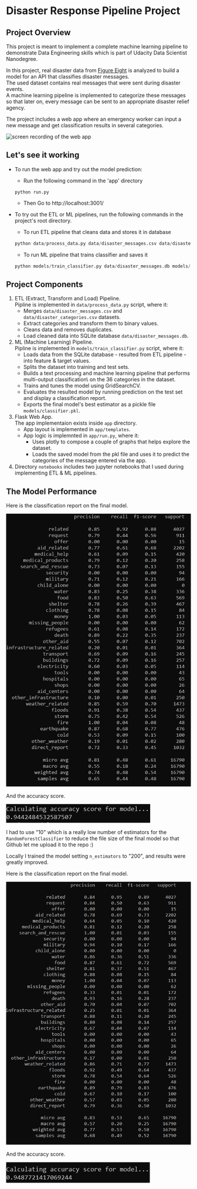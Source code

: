 # Disaster Response Pipeline Project

## Project Overview
This project is meant to implement a complete machine learning pipeline to demonstrate Data Engineering skills which is part of Udacity Data Scientist Nanodegree.

In this project, real disaster data from [Figure Eight](https://www.figure-eight.com/) is analyzed to build a model for an API that classifies disaster messages.\
The used dataset contains real messages that were sent during disaster events.\
A machine learning pipeline is implemented to categorize these messages so that later on, every message can be sent to an appropriate disaster relief agency.

The project includes a web app where an emergency worker can input a new message and get classification results in several categories.

![screen recording of the web app](media/classifier_app.gif)



## Let's see it working
- To run the web app and try out the model prediction:
    - Run the following command in the 'app' directory
    ```shell
    python run.py
    ```
    - Then Go to http://localhost:3001/

- To try out the ETL or ML pipelines, run the following commands in the project's root directory.
    - To run ETL pipeline that cleans data and stores it in database
    ```python
    python data/process_data.py data/disaster_messages.csv data/disaster_categories.csv data/disaster_messages.db
    ```
    - To run ML pipeline that trains classifier and saves it
    ```python
    python models/train_classifier.py data/disaster_messages.db models/classifier.pkl
    ```

## Project Components
1. ETL (Extract, Transform and Load) Pipeline.\
   Pipline is implemented in `data/process_data.py` script, where it:
    - Merges `data/disaster_messages.csv` and `data/disaster_categories.csv` datasets.
    - Extract categories and transform them to binary values.
    - Cleans data and removes duplicates.
    - Load cleaned data into SQLite database `data/disaster_messages.db`.
2. ML (Machine Learning) Pipeline.\
   Pipline is implemented in `models/train_classifier.py` script, where it:
    - Loads data from the SQLite database - resulted from ETL pipeline - into feature & target values.
    - Splits the dataset into training and test sets.
    - Builds a text processing and machine learning pipeline that performs multi-output classification\ 
      on the 36 categories in the dataset.
    - Trains and tunes the model using GridSearchCV.
    - Evaluates the resulted model by running prediction on the test set and display a classification report.
    - Exports the final model's best estimator as a pickle file `models/classifier.pkl`.
3. Flask Web App.\
   The app implementaion exists inside `app` directory.
    - App layout is implemented in `app/templates`.
    - App logic is implemnted in `app/run.py`, where it:
        - Uses plotly to compose a couple of graphs that helps explore the dataset.
        - Loads the saved model from the pkl file and uses it to predict the categories of the message entered via the app.
4. Directory `notebooks` includes two jupyter notebooks that I used during implementing ETL & ML pipelines.

## The Model Performance
Here is the classification report on the final model.

![Model classification report](media/classification_report.png)

And the accuracy score.

![Model Accuracy score](media/accuracy_score.png)

I had to use "10" which is a really low number of estimators for the `RandomForestClassifier` to reduce the file size of the final model so that Github let me upload it to the repo :) 

Locally I trained the model setting `n_estimators` to "200", and results were greatly improved.

Here is the classification report on the final model.

![Model classification report](media/classification_report_200.png)

And the accuracy score.

![Model Accuracy score](media/accuracy_score_200.png)


   


